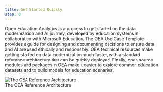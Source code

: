 ```yaml
---
title: Get Started Quickly
step: 0
---
```

Open Education Analytics is a process to get started on the data modernization and AI journey, developed by education systems in collaboration with Microsoft Education. The OEA Use Case Template provides a guide for designing and documenting decisions to ensure data and AI are used ethically and responsibly. OEA technical resources make getting started on data modernization much faster, with a standard reference architecture that can be quickly deployed. Finally, open source modules and packages in OEA make it easier to explore common education datasets and to build models for education scenarios.
<div class="container-wrapper text-center">
   <img src="{{ site.baseurl }}/assets/imgs/OEA_ref_arch_v0.4.png" class="img-fluid w-100" alt="The OEA Reference Architecture" />
   <figcaption class="mt-2">The OEA Reference Architecture</figcaption>
</div>
